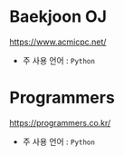 # Baekjoon OJ
  https://www.acmicpc.net/
  
  - 주 사용 언어 : `Python`
# Programmers
  https://programmers.co.kr/

  - 주 사용 언어 : `Python`
